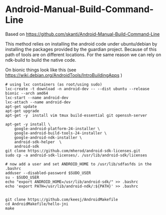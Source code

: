# Android-Manual-Build-Command-Line


Based on https://github.com/skanti/Android-Manual-Build-Command-Line 

This method relies on installing the android code under ubuntu/debian by installing the packages
provided by the guardian project. Because of this path of tools are on different locations. For the same reason we can rely on ndk-build to build the native code.

On bionic things look like this (see https://wiki.debian.org/AndroidTools/IntroBuildingApps )

	# using lxc containers (as root/using sudo)
	lxc-create -t download -n android-dev -- --dist ubuntu --release bionic --arch amd64
	lxc-start --name android-dev
	lxc-attach --name android-dev
	apt-get update 
	apt-get upgrade
	apt-get -y  install vim tmux build-essential git openssh-server
	
	apt-get -y install \
		google-android-platform-24-installer \
		google-android-build-tools-24-installer \
		google-android-ndk-installer \
		android-sdk-helper  \
		android-sdk 
	git clone https://github.com/mherod/android-sdk-licenses.git 
	sudo cp -a android-sdk-licenses/. /usr/lib/android-sdk/licenses 
	
	# now add a user and set ANDROID_HOME to /usr/lib/sdfasfds in the .bashrc
	adduser --disabled-password $SUDO_USER
	su - $SUDO_USER
	echo "export ANDROID_HOME=/usr/lib/android-sdk/" >> .bashrc
	echo 'export PATH=/usr/lib/android-ndk/:${PATH}' >> .bashrc
	

	git clone https://github.com/keesj/AndroidMakefile
	cd AndroidMakefile/hello-jni
	make
